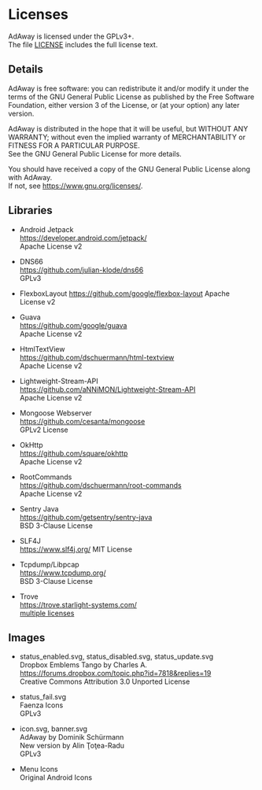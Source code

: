 # Licenses
AdAway is licensed under the GPLv3+.  
The file [LICENSE](LICENSE) includes the full license text.

## Details
AdAway is free software: you can redistribute it and/or modify it under the terms of the GNU General Public License as published by the Free Software Foundation, either version 3 of the License, or (at your option) any later version.

AdAway is distributed in the hope that it will be useful, but WITHOUT ANY WARRANTY; without even the implied warranty of MERCHANTABILITY or FITNESS FOR A PARTICULAR PURPOSE.  
See the GNU General Public License for more details.

You should have received a copy of the GNU General Public License along with AdAway.  
If not, see <https://www.gnu.org/licenses/>.

## Libraries

* Android Jetpack  
  https://developer.android.com/jetpack/  
  Apache License v2
  
* DNS66  
  https://github.com/julian-klode/dns66  
  GPLv3

* FlexboxLayout
  https://github.com/google/flexbox-layout
  Apache License v2

* Guava  
  https://github.com/google/guava  
  Apache License v2

* HtmlTextView  
  https://github.com/dschuermann/html-textview  
  Apache License v2

* Lightweight-Stream-API  
  https://github.com/aNNiMON/Lightweight-Stream-API  
  Apache License v2

* Mongoose Webserver  
  https://github.com/cesanta/mongoose  
  GPLv2 License

* OkHttp  
  https://github.com/square/okhttp  
  Apache License v2

* RootCommands  
  https://github.com/dschuermann/root-commands  
  Apache License v2

* Sentry Java  
  https://github.com/getsentry/sentry-java  
  BSD 3-Clause License

* SLF4J  
  https://www.slf4j.org/
  MIT License

* Tcpdump/Libpcap  
  https://www.tcpdump.org/  
  BSD 3-Clause License

* Trove  
  https://trove.starlight-systems.com/  
  [multiple licenses](https://trove.starlight-systems.com/license)


## Images
* status_enabled.svg, status_disabled.svg, status_update.svg  
  Dropbox Emblems Tango by Charles A.  
  https://forums.dropbox.com/topic.php?id=7818&replies=19  
  Creative Commons Attribution 3.0 Unported License

* status_fail.svg  
  Faenza Icons  
  GPLv3

* icon.svg, banner.svg  
  AdAway by Dominik Schürmann  
  New version by Alin Ţoţea-Radu  
  GPLv3

* Menu Icons  
  Original Android Icons
